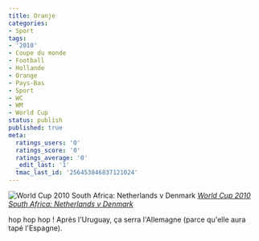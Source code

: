```yaml
---
title: Oranje
categories:
- Sport
tags:
- '2010'
- Coupe du monde
- Football
- Hollande
- Orange
- Pays-Bas
- Sport
- WC
- WM
- World Cup
status: publish
published: true
meta:
  ratings_users: '0'
  ratings_score: '0'
  ratings_average: '0'
  _edit_last: '1'
  tmac_last_id: '256453846837121024'
---
```

<img src="https://farm5.static.flickr.com/4020/4699631349_c2368c3908.jpg" alt="World Cup 2010 South Africa: Netherlands v Denmark" />
<em><a title="photo sharing" href="https://www.flickr.com/photos/ryusha/4699631349/">World Cup 2010 South Africa: Netherlands v Denmark</a></em>

hop hop hop !
Après l'Uruguay, ça serra l'Allemagne (parce qu'elle aura tapé l'Espagne).
